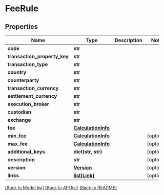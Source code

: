 # FeeRule


## Properties
Name | Type | Description | Notes
------------ | ------------- | ------------- | -------------
**code** | **str** |  | 
**transaction_property_key** | **str** |  | 
**transaction_type** | **str** |  | 
**country** | **str** |  | 
**counterparty** | **str** |  | 
**transaction_currency** | **str** |  | 
**settlement_currency** | **str** |  | 
**execution_broker** | **str** |  | 
**custodian** | **str** |  | 
**exchange** | **str** |  | 
**fee** | [**CalculationInfo**](CalculationInfo.md) |  | 
**min_fee** | [**CalculationInfo**](CalculationInfo.md) |  | [optional] 
**max_fee** | [**CalculationInfo**](CalculationInfo.md) |  | [optional] 
**additional_keys** | **dict(str, str)** |  | [optional] 
**description** | **str** |  | [optional] 
**version** | [**Version**](Version.md) |  | [optional] 
**links** | [**list[Link]**](Link.md) |  | [optional] 

[[Back to Model list]](../README.md#documentation-for-models) [[Back to API list]](../README.md#documentation-for-api-endpoints) [[Back to README]](../README.md)


